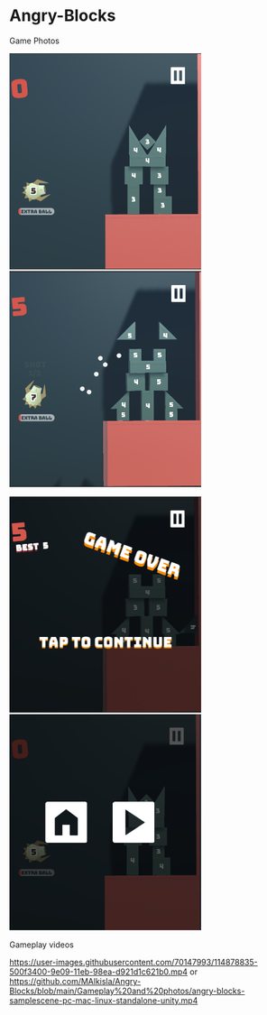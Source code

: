 
# Angry-Blocks

Game Photos

<img src="https://github.com/MAlkisla/Angry-Blocks/blob/main/Gameplay%20and%20photos/AngryBlockP1.PNG" width="340" height="383"> <img src="https://github.com/MAlkisla/Angry-Blocks/blob/main/Gameplay%20and%20photos/AngryBlockP2.PNG" width="340" height="383">

<img src="https://github.com/MAlkisla/Angry-Blocks/blob/main/Gameplay%20and%20photos/AngryBlockP3.PNG" width="340" height="383"> <img src="https://github.com/MAlkisla/Angry-Blocks/blob/main/Gameplay%20and%20photos/AngryBlockP4.PNG" width="340" height="383">

Gameplay videos

https://user-images.githubusercontent.com/70147993/114878835-500f3400-9e09-11eb-98ea-d921d1c621b0.mp4
or
https://github.com/MAlkisla/Angry-Blocks/blob/main/Gameplay%20and%20photos/angry-blocks-samplescene-pc-mac-linux-standalone-unity.mp4
